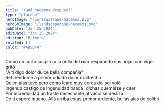 ```yaml
---
title: "¿Qué hacemos después?"
type: "placebo"
heroImage: "/portrait/que-hacemos.svg"
heroSmImage: "/landscape/que-hacemos.svg"
pubDate: "Jan 25 2024"
editDate: "Jan 25 2024"
edition: "Primera"
related: []
color: "#AB5B44"
---
```


Como un corto suspiro a la orilla del mar respirando sus hojas con vigor gritó<br>
"A ti digo dolor dulce bella compañía"<br>
Refiriéndome a primor odiado dolor maltrecho<br>
Quien alas tuvo pero como Ícaro muy cerca del sol voló<br>
Ingenuo castigo de ingenuidad osada, dichas quemarse y caer<br>
Por incredulidad un traste desechable al vacío se desliza<br>
De ti esperé mucho. Allá arriba estás primor ardiente, bellas alas de colibrí
